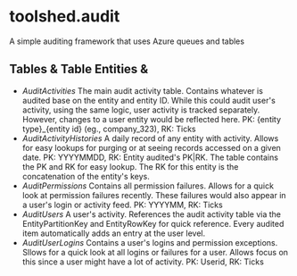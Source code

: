 # toolshed.audit
A simple auditing framework that uses Azure queues and tables


## Tables & Table Entities & 

- *AuditActivities* The main audit activity table. Contains whatever is audited base on the entity and entity ID. While this could audit user's activity, using the same logic, user activity is tracked separately. However, changes to a user entity would be reflected here. PK: {entity type}_{entity id} (eg., company_323), RK: Ticks
- *AuditActivityHistories* A daily record of any entity with activity. Allows for easy lookups for purging or at seeing records accessed on a given date. PK: YYYYMMDD, RK: Entity audited's PK|RK. The table contains the PK and RK for easy lookup. The RK for this entity is the concatenation of the entity's keys.
- *AuditPermissions* Contains all permission failures. Allows for a quick look at permission failures recently. These failures would also appear in a user's login or activity feed. PK: YYYYMM, RK: Ticks
- *AuditUsers* A user's activity. References the audit activity table via the EntityPartitionKey and EntityRowKey for quick reference. Every audited item automatically adds an entry at the user level.
- *AuditUserLogins* Contains a user's logins and permission exceptions. Sllows for a quick look at all logins or failures for a user. Allows focus on this since a user might have a lot of activity. PK: Userid, RK: Ticks